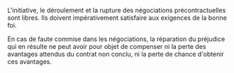 L'initiative, le déroulement et la rupture des négociations précontractuelles sont libres. Ils doivent impérativement satisfaire aux exigences de la bonne foi.

En cas de faute commise dans les négociations, la réparation du préjudice qui en résulte ne peut avoir pour objet de compenser ni la perte des avantages attendus du contrat non conclu, ni la perte de chance d'obtenir ces avantages.
